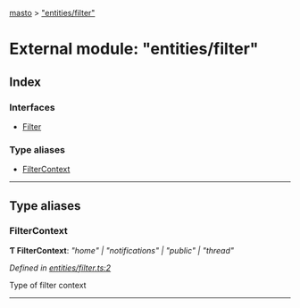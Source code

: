 [masto](../README.md) > ["entities/filter"](../modules/_entities_filter_.md)

# External module: "entities/filter"

## Index

### Interfaces

* [Filter](../interfaces/_entities_filter_.filter.md)

### Type aliases

* [FilterContext](_entities_filter_.md#filtercontext)

---

## Type aliases

<a id="filtercontext"></a>

###  FilterContext

**Ƭ FilterContext**: *"home" \| "notifications" \| "public" \| "thread"*

*Defined in [entities/filter.ts:2](https://github.com/neet/masto.js/blob/b4e0b0f/src/entities/filter.ts#L2)*

Type of filter context

___

